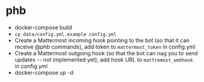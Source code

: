 # phb

* docker-compose build
* `cp data/config.yml.example config.yml`
* Create a Mattermost incoming hook pointing to the bot (so that it can receive @phb commands), add token to `mattermost_token` in config.yml
* Create a Mattermost outgoing hook (so that the bot can nag you to send updates -- not implemented yet), add hook URL to `mattremost_webhook` in config.yml
* docker-compose up -d
